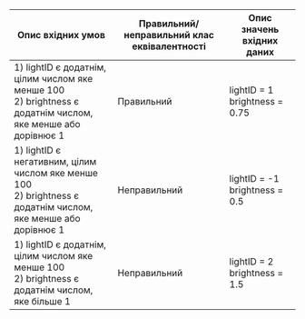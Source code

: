 | Опис вхідних умов | Правильний/ неправильний клас еквівалентності | Опис значень вхідних даних |
| ----------------- | --------------------------------------------- | -------------------------- |
| 1) lightID є додатнім, цілим числом яке менше 100 <br> 2) brightness є додатнім числом, яке менше або дорівнює 1 | Правильний | lightID = 1 <br> brightness = 0.75 |
| 1) lightID є негативним, цілим числом яке менше 100 <br> 2) brightness є додатнім числом, яке менше або дорівнює 1 | Неправильний | lightID = -1 <br> brightness = 0.5 |
| 1) lightID є додатнім, цілим числом яке менше 100 <br> 2) brightness є додатнім числом, яке більше 1 | Неправильний | lightID = 2 <br> brightness = 1.5 |
